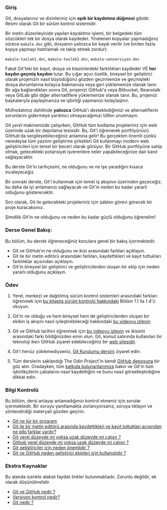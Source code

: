 ### Giriş
Git, dosyalarınız ve dizinleriniz için **epik bir kaydetme düğmesi** gibidir. Resmi olarak Git bir sürüm kontrol sistemidir.

<span id="text-editor-and-git"></span>Bir metin düzenleyicide yapılan _kaydetme_ işlemi, bir belgedeki tüm sözcükleri tek bir dosya olarak kaydeder. Yinelenen kopyalar yapmadığınız sürece `makale.doc` gibi, dosyanın yalnızca bir kaydı verilir (ve birden fazla kopya yapmayı hatırlamak ve takip etmek zordur):

`makale-taslak1.doc`, `makale-taslak2.doc`, `makale-sonversiyon.doc`

Fakat Git'teki bir _kayıt_, dosya ve klasörlerdeki farklılıkları kaydeder VE **her kaydın geçmiş kaydını** tutar. Bu çığar açıcı özellik, bireysel bir geliştirici olarak projenizin nasıl büyüdüğünü gözden geçirmenize ve geçmişteki dosya durumlarına kolayca bakmanıza veya geri yüklemenize olanak tanır. Bir ağa bağlandıktan sonra Git, projenizi GitHub'a veya Bitbucket, Beanstalk veya GitLab gibi diğer alternatiflere yüklemenize olanak tanır. Bu, projenizi başkalarıyla paylaşmanıza ve işbirliği yapmanızı kolaylaştırır.

Müfredatımız dahilinde **yalnızca** GitHub'ı desteklediğimizi ve alternatiflerin sorunlarını gidermeye yardımcı olmayacağımızı lütfen unutmayın.

<span id="git-local"></span>Git _yerel_ makinenizde çalışırken,<span id="github-remote"></span> GitHub tüm kodlama projeleriniz için web üzerinde uzak bir depolama tesisidir. Bu, Git'i öğrenerek portföyünüzü GitHub'da sergileyebileceğiniz anlamına gelir! Bu gerçekten önemli çünkü neredeyse tüm yazılım geliştirme şirketleri Git kullanmayı modern web geliştiricileri için temel bir beceri olarak görüyor. Bir GitHub portföyüne sahip olmak, gelecekteki potansiyel işverenlere neler yapabileceğinize dair kanıt sağlayacaktır.

Bu derste Git'in tarihçesini, ne olduğunu ve ne işe yaradığını kısaca inceleyeceğiz.

Bir sonraki derste, Git'i kullanmak için temel iş akışının üzerinden geçeceğiz, bu daha da iyi anlamanızı sağlayacak ve Git'in neden bu kadar yararlı olduğunu gösterecektir.

Son olarak, Git ile gelecekteki projeleriniz için şablon görevi görecek bir proje kuracaksınız.

Şimdilik Git'in ne olduğunu ve neden bu kadar güçlü olduğunu öğrenelim!

### Derse Genel Bakış:

Bu bölüm, bu derste öğreneceğiniz konulara genel bir bakış içermektedir.

- Git ve GitHub'ın ne olduğunu ve ikisi arasındaki farkları açıklayın.
- Git ile bir metin editörü arasındaki farkları, kaydettikleri ve kayıt tuttukları farklılıklar açısından açıklayın.
- Git'in bireysel bir geliştirici ve geliştiricilerden oluşan bir ekip için neden yararlı olduğunu açıklayın.

### Ödev
1. Yerel, merkezi ve dağıtılmış sürüm kontrol sistemleri arasındaki farkları öğrenmek için [bu kitapta sürüm kontrolü hakkındaki](https://git-scm.com/book/en/v2/Getting-Started-About-Version-Control)  Bölüm 1.1 ila 1.4'ü okuyun.

2. Git'in ne olduğu ve hem bireysel hem de geliştiricilerden oluşan bir ekibin iş akışını nasıl iyileştirebileceği hakkındaki [bu videoyu izleyin](https://www.youtube.com/watch?v=2ReR1YJrNOM).

3. Git ve GitHub tarihini öğrenmek için [bu videoyu izleyin](https://www.youtube.com/watch?v=1h9_cB9mPT8&t=13s) ve ikisinin arasındaki farkı bildiğinizden emin olun. Git, komut satırında kullanılan bir teknoloji iken GitHub ziyaret edebileceğiniz bir [web sitesidir](https://github.com).

4. Git'i henüz yüklemediyseniz, [Git Kurulumu dersini](https://www.theodinproject.com/lessons/foundations-setting-up-git) ziyaret edin.

5. Tüm derslerin saklandığı The Odin Project'in kendi [GitHub deposuna](https://github.com/TheOdinProject/curriculum) bir göz atın. Oradayken, tüm [katkıda bulunanlarımıza](https://github.com/TheOdinProject/curriculum/graphs/contributors) bakın ve Git'in tüm işbirlikçilerin çabalarını nasıl kaydettiğini ve bunu nasıl görselleştirdiğine dikkat edin.

### Bilgi Kontrolü
Bu bölüm, dersi anlayıp anlamadığınızı kontrol etmeniz için sorular içermektedir. Bir soruyu yanıtlamakta zorlanıyorsanız, soruya tıklayın ve yönlendirdiği materyali gözden geçirin.

+ <a class="knowledge-check-link" href="#giriş"> Git ne tür bir program </a>
+ <a class="knowledge-check-link" href="#text-editor-and-git">Git ile bir metin editörü arasında kaydettikleri ve kayıt tuttukları açısından ne gibi farklar vardır? </a>
+ <a class="knowledge-check-link" href="#git-local"> Git yerel düzeyde mi yoksa uzak düzeyde mi çalışır ? </a>
+ <a class="knowledge-check-link" href="#github-remote">Github yerel düzeyde mi yoksa uzak düzeyde mi çalışır ? </a>
+ <a class="knowledge-check-link" href="https://www.youtube.com/watch?v=2ReR1YJrNOM">Git geliştiriciler için neden önemlidir ?</a>
+ <a class="knowledge-check-link" href="https://youtu.be/1h9_cB9mPT8?t=162">Git ve GitHub neden geliştirici ekipleri için kullanışlıdır ?</a>

### Ekstra Kaynaklar

Bu alanda içerikle alakalı faydalı linkler bulunmaktadır. Zorunlu değildir, ek olarak düşünülmelidir.

+ [Git ve GitHub nedir ?](https://content.red-badger.com/resources/what-is-git-and-github)
+ [Versiyon kontrol nedir?](https://www.atlassian.com/git/tutorials/what-is-version-control)
+ [Git nedir ?](https://www.atlassian.com/git/tutorials/what-is-git)
